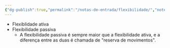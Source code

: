 ```yaml
---
{"dg-publish":true,"permalink":"/notas-de-entrada/flexibilidade/","noteIcon":"","updated":"2024-03-01T10:12:29.525-03:00"}
---
```



- Flexiblidade ativa
- Flexibilidade passiva
	- A flexibilidade passiva é sempre maior que a flexibilidade ativa,[](https://www.wikiwand.com/pt/Flexibilidade#cite_note-1) e a diferença entre as duas é chamada de "reserva de movimentos".